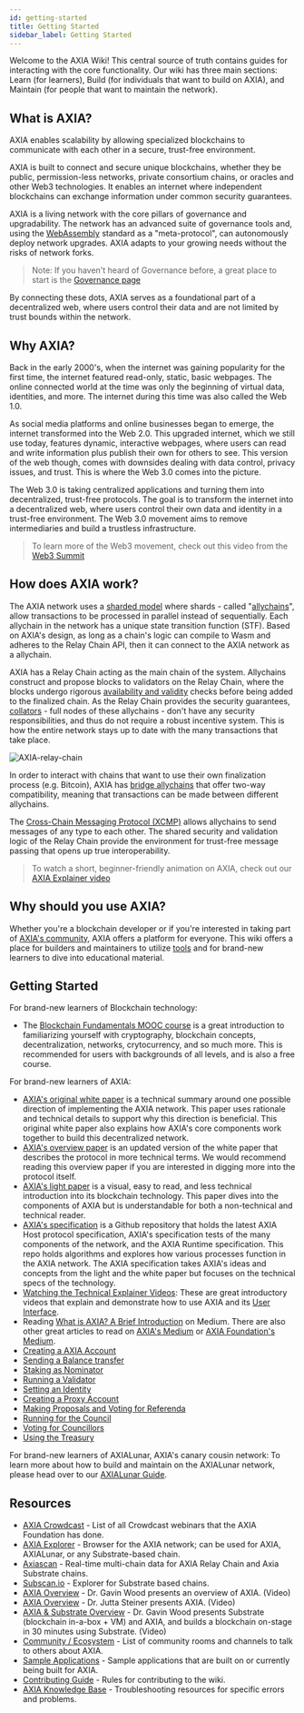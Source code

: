 ```yaml
---
id: getting-started
title: Getting Started
sidebar_label: Getting Started
---
```


Welcome to the AXIA Wiki! This central source of truth contains guides for interacting with the core functionality. Our wiki has three main sections: Learn (for learners), Build (for individuals that want to build on AXIA), and Maintain (for people that want to maintain the network).

## What is AXIA?

AXIA enables scalability by allowing specialized blockchains to communicate with each other in a secure, trust-free environment.

AXIA is built to connect and secure unique blockchains, whether they be public, permission-less networks, private consortium chains, or oracles and other Web3 technologies. It enables an internet where independent blockchains can exchange information under common security guarantees.

AXIA is a living network with the core pillars of governance and upgradability. The network has an advanced suite of governance tools and, using the [WebAssembly](https://webassembly.org/) standard as a "meta-protocol", can autonomously deploy network upgrades. AXIA adapts to your growing needs without the risks of network forks.

> Note: If you haven't heard of Governance before, a great place to start is the [Governance page](learn-governance)

By connecting these dots, AXIA serves as a foundational part of a decentralized web, where users control their data and are not limited by trust bounds within the network.

## Why AXIA?

Back in the early 2000's, when the internet was gaining popularity for the first time, the internet featured read-only, static, basic webpages. The online connected world at the time was only the beginning of virtual data, identities, and more. The internet during this time was also called the Web 1.0.

As social media platforms and online businesses began to emerge, the internet transformed into the Web 2.0. This upgraded internet, which we still use today, features dynamic, interactive webpages, where users can read and write information plus publish their own for others to see. This version of the web though, comes with downsides dealing with data control, privacy issues, and trust. This is where the Web 3.0 comes into the picture.

The Web 3.0 is taking centralized applications and turning them into decentralized, trust-free protocols. The goal is to transform the internet into a decentralized web, where users control their own data and identity in a trust-free environment. The Web 3.0 movement aims to remove intermediaries and build a trustless infrastructure.

> To learn more of the Web3 movement, check out this video from the [Web3 Summit](https://youtu.be/l44z35vabvA)

## How does AXIA work?

The AXIA network uses a [sharded model](<https://en.wikipedia.org/wiki/Shard_(database_architecture)>) where shards - called "[allychains](learn-allychains)", allow transactions to be processed in parallel instead of sequentially. Each allychain in the network has a unique state transition function (STF). Based on AXIA's design, as long as a chain's logic can compile to Wasm and adheres to the Relay Chain API, then it can connect to the AXIA network as a allychain.

AXIA has a Relay Chain acting as the main chain of the system. Allychains construct and propose blocks to validators on the Relay Chain, where the blocks undergo rigorous [availability and validity](learn-availability) checks before being added to the finalized chain. As the Relay Chain provides the security guarantees, [collators](learn-collator) - full nodes of these allychains - don't have any security responsibilities, and thus do not require a robust incentive system. This is how the entire network stays up to date with the many transactions that take place.

![AXIA-relay-chain](assets/AXIA_relay_chain.png)

In order to interact with chains that want to use their own finalization process (e.g. Bitcoin), AXIA has [bridge allychains](learn-bridges) that offer two-way compatibility, meaning that transactions can be made between different allychains.

The [Cross-Chain Messaging Protocol (XCMP)](learn-crosschain) allows allychains to send messages of any type to each other. The shared security and validation logic of the Relay Chain provide the environment for trust-free message passing that opens up true interoperability.

> To watch a short, beginner-friendly animation on AXIA, check out our [AXIA Explainer video](https://www.youtube.com/watch?v=_-k0xkooSlA)

## Why should you use AXIA?

Whether you're a blockchain developer or if you're interested in taking part of [AXIA's community](https://AXIA.network/AXIA-ambassador-program/), AXIA offers a platform for everyone. This wiki offers a place for builders and maintainers to utilize [tools](build-tools-index) and for brand-new learners to dive into educational material.

## Getting Started

For brand-new learners of Blockchain technology:

- The [Blockchain Fundamentals MOOC course][mooc] is a great introduction to familiarizing yourself with cryptography, blockchain concepts, decentralization, networks, crytocurrency, and so much more. This is recommended for users with backgrounds of all levels, and is also a free course.

For brand-new learners of AXIA:

- [AXIA's original white paper][white-paper] is a technical summary around one possible direction of implementing the AXIA network. This paper uses rationale and technical details to support why this direction is beneficial. This original white paper also explains how AXIA's core components work together to build this decentralized network.
- [AXIA's overview paper][overview-paper] is an updated version of the white paper that describes the protocol in more technical terms. We would recommend reading this overview paper if you are interested in digging more into the protocol itself.
- [AXIA's light paper][light-paper] is a visual, easy to read, and less technical introduction into its blockchain technology. This paper dives into the components of AXIA but is understandable for both a non-technical and technical reader.
- [AXIA's specification][spec] is a Github repository that holds the latest AXIA Host protocol specification, AXIA's specification tests of the many components of the network, and the AXIA Runtime specification. This repo holds algorithms and explores how various processes function in the AXIA network. The AXIA specification takes AXIA's ideas and concepts from the light and the white paper but focuses on the technical specs of the technology.
- [Watching the Technical Explainer Videos][teched videos]: These are great introductory videos that explain and demonstrate how to use AXIA and its [User Interface][ui].
- Reading [What is AXIA? A Brief Introduction][article] on Medium. There are also other great articles to read on [AXIA's Medium][p medium] or [AXIA Foundation's Medium][w medium].
- [Creating a AXIA Account][account generation]
- [Sending a Balance transfer][transfer]
- [Staking as Nominator][nominator]
- [Running a Validator][validator]
- [Setting an Identity][identity]
- [Creating a Proxy Account][proxy]
- [Making Proposals and Voting for Referenda][democracy]
- [Running for the Council][council]
- [Voting for Councillors][council voting]
- [Using the Treasury][treasury]

For brand-new learners of AXIALunar, AXIA's canary cousin network: To learn more about how to build and maintain on the AXIALunar network, please head over to our [AXIALunar Guide][axialunar guide].

## Resources

- [AXIA Crowdcast](https://www.crowdcast.io/AXIA) - List of all Crowdcast webinars that the AXIA Foundation has done.
- [AXIA Explorer](https://AXIA.js.org/apps/#/explorer) - Browser for the AXIA network; can be used for AXIA, AXIALunar, or any Substrate-based chain.
- [Axiascan](http://axiascan.io/) \- Real-time multi-chain data for AXIA Relay Chain and Axia Substrate chains.
- [Subscan.io](https://subscan.io) - Explorer for Substrate based chains.
- [AXIA Overview](https://youtu.be/lIghiCmHz0U) - Dr. Gavin Wood presents an overview of AXIA. (Video)
- [AXIA Overview](https://techcrunch.com/video/fireside-chat-with-jutta-steiner-axia-technologies/) - Dr. Jutta Steiner presents AXIA. (Video)
- [AXIA & Substrate Overview](https://www.youtube.com/watch?v=0IoUZdDi5Is&feature=youtu.be) - Dr. Gavin Wood presents Substrate (blockchain in-a-box + VM) and AXIA, and builds a blockchain on-stage in 30 minutes using Substrate. (Video)
- [Community / Ecosystem](community) - List of community rooms and channels to talk to others about AXIA.
- [Sample Applications](build-examples-index) - Sample applications that are built on or currently being built for AXIA.
- [Contributing Guide](contributing) - Rules for contributing to the wiki.
- [AXIA Knowledge Base](https://support.AXIA.network/) - Troubleshooting resources for specific errors and problems.

[mooc]: https://mooc.AXIA.org/course/blockchain-fundamentals/
[white-paper]: https://AXIA.network/AXIAPaper.pdf
[overview-paper]: https://github.com/axia-tech/research/blob/master/docs/papers/OverviewPaper-V1.pdf
[light-paper]: https://AXIA.network/AXIA-lightpaper.pdf
[spec]: https://github.com/axia-tech/AXIA-spec
[teched videos]: https://www.youtube.com/watch?v=mNStMPZjiHM&list=PLOyWqupZ-WGuAuS00rK-pebTMAOxW41W8
[article]: https://medium.com/AXIA.network/what-is-AXIA-a-brief-introduction-ca3eac9ddca5
[p medium]: https://medium.com/AXIA.network
[w medium]: https://medium.com/web3foundation
[ui]: https://AXIA.js.org/apps/
[account generation]: learn-account-generation
[transfer]: learn-balance-transfers
[nominator]: maintain-guides-how-to-nominate-AXIA
[validator]: maintain-guides-how-to-validate-AXIA
[identity]: learn-identity
[proxy]: learn-proxies
[democracy]: maintain-guides-democracy
[council]: maintain-guides-how-to-join-council
[council voting]: maintain-guides-how-to-vote-councillor
[treasury]: learn-treasury
[axialunar guide]: https://lunar.wiki.AXIA.network/
